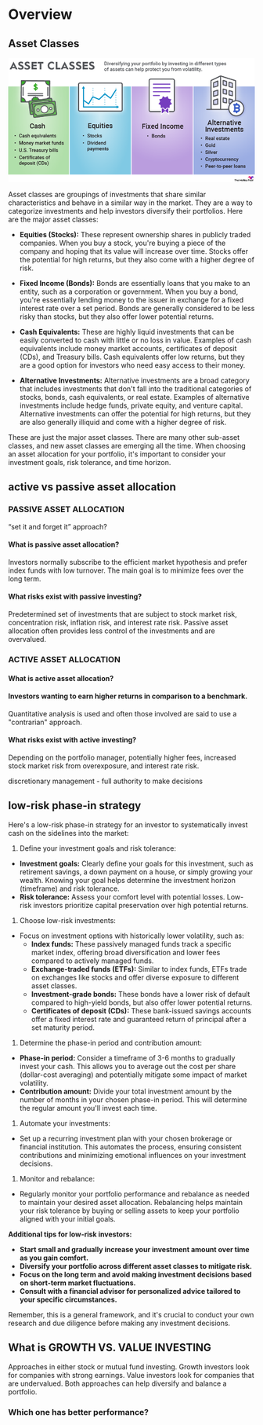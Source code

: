# Overview

## Asset Classes

![types of assets](image.png)

Asset classes are groupings of investments that share similar characteristics and behave in a similar way in the market. They are a way to categorize investments and help investors diversify their portfolios. Here are the major asset classes:

- **Equities (Stocks):** These represent ownership shares in publicly traded companies. When you buy a stock, you're buying a piece of the company and hoping that its value will increase over time. Stocks offer the potential for high returns, but they also come with a higher degree of risk.
  ‌
- **Fixed Income (Bonds):** Bonds are essentially loans that you make to an entity, such as a corporation or government. When you buy a bond, you're essentially lending money to the issuer in exchange for a fixed interest rate over a set period. Bonds are generally considered to be less risky than stocks, but they also offer lower potential returns.
  ‌
- **Cash Equivalents:** These are highly liquid investments that can be easily converted to cash with little or no loss in value. Examples of cash equivalents include money market accounts, certificates of deposit (CDs), and Treasury bills. Cash equivalents offer low returns, but they are a good option for investors who need easy access to their money.

- **Alternative Investments:** Alternative investments are a broad category that includes investments that don't fall into the traditional categories of stocks, bonds, cash equivalents, or real estate. Examples of alternative investments include hedge funds, private equity, and venture capital. Alternative investments can offer the potential for high returns, but they are also generally illiquid and come with a higher degree of risk.

These are just the major asset classes. There are many other sub-asset classes, and new asset classes are emerging all the time. When choosing an asset allocation for your portfolio, it's important to consider your investment goals, risk tolerance, and time horizon.

## active vs passive asset allocation

### PASSIVE ASSET ALLOCATION

“set it and forget it” approach?

#### What is passive asset allocation?

Investors normally subscribe to the efficient market hypothesis and prefer index
funds with low turnover. The main goal is to minimize fees over the long term.

#### What risks exist with passive investing?

Predetermined set of investments that are subject to stock market risk,
concentration risk, inflation risk, and interest rate risk. Passive asset allocation
often provides less control of the investments and are overvalued.

### ACTIVE ASSET ALLOCATION

#### What is active asset allocation?

#### Investors wanting to earn higher returns in comparison to a benchmark.

Quantitative analysis is used and often those involved are said to use a
"contrarian" approach.

#### What risks exist with active investing?

Depending on the portfolio manager, potentially higher fees, increased stock
market risk from overexposure, and interest rate risk.

discretionary management - full authority to make decisions

## low-risk phase-in strategy

Here's a low-risk phase-in strategy for an investor to systematically invest cash on the sidelines into the market:

1. Define your investment goals and risk tolerance:

- **Investment goals:** Clearly define your goals for this investment, such as retirement savings, a down payment on a house, or simply growing your wealth. Knowing your goal helps determine the investment horizon (timeframe) and risk tolerance.
- **Risk tolerance:** Assess your comfort level with potential losses. Low-risk investors prioritize capital preservation over high potential returns.

1. Choose low-risk investments:

- Focus on investment options with historically lower volatility, such as:
  - **Index funds:** These passively managed funds track a specific market index, offering broad diversification and lower fees compared to actively managed funds.
  - **Exchange-traded funds (ETFs):** Similar to index funds, ETFs trade on exchanges like stocks and offer diverse exposure to different asset classes.
  - **Investment-grade bonds:** These bonds have a lower risk of default compared to high-yield bonds, but also offer lower potential returns.
  - **Certificates of deposit (CDs):** These bank-issued savings accounts offer a fixed interest rate and guaranteed return of principal after a set maturity period.

1. Determine the phase-in period and contribution amount:

- **Phase-in period:** Consider a timeframe of 3-6 months to gradually invest your cash. This allows you to average out the cost per share (dollar-cost averaging) and potentially mitigate some impact of market volatility.
- **Contribution amount:** Divide your total investment amount by the number of months in your chosen phase-in period. This will determine the regular amount you'll invest each time.

1. Automate your investments:

- Set up a recurring investment plan with your chosen brokerage or financial institution. This automates the process, ensuring consistent contributions and minimizing emotional influences on your investment decisions.

1. Monitor and rebalance:

- Regularly monitor your portfolio performance and rebalance as needed to maintain your desired asset allocation. Rebalancing helps maintain your risk tolerance by buying or selling assets to keep your portfolio aligned with your initial goals.

**Additional tips for low-risk investors:**

- **Start small and gradually increase your investment amount over time as you gain comfort.**
- **Diversify your portfolio across different asset classes to mitigate risk.**
- **Focus on the long term and avoid making investment decisions based on short-term market fluctuations.**
- **Consult with a financial advisor for personalized advice tailored to your specific circumstances.**

Remember, this is a general framework, and it's crucial to conduct your own research and due diligence before making any investment decisions.

## What is GROWTH VS. VALUE INVESTING

Approaches in either stock or mutual fund investing. Growth investors look for companies with strong earnings. Value investors look for companies that are undervalued. Both approaches can help diversify and balance a portfolio.

### Which one has better performance?
